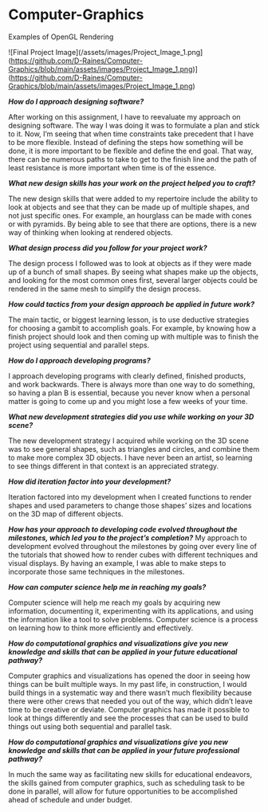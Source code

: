 # Computer-Graphics
Examples of OpenGL Rendering

![Final Project Image](/assets/images/Project_Image_1.png](https://github.com/D-Raines/Computer-Graphics/blob/main/assets/images/Project_Image_1.png)](https://github.com/D-Raines/Computer-Graphics/blob/main/assets/images/Project_Image_1.png)

***How do I approach designing software?***

After working on this assignment, I have to reevaluate my approach on designing software. The way I was doing it was to formulate a plan and stick to it. Now, I’m seeing that when time constraints take precedent that I have to be more flexible. Instead of defining the steps how something will be done, it is more important to be flexible and define the end goal. That way, there can be numerous paths to take to get to the finish line and the path of least resistance is more important when time is of the essence.


***What new design skills has your work on the project helped you to craft?***

The new design skills that were added to my repertoire include the ability to look at objects and see that they can be made up of multiple shapes, and not just specific ones. For example, an hourglass can be made with cones or with pyramids. By being able to see that there are options, there is a new way of thinking when looking at rendered objects.

***What design process did you follow for your project work?***

The design process I followed was to look at objects as if they were made up of a bunch of small shapes. By seeing what shapes make up the objects, and looking for the most common ones first, several larger objects could be rendered in the same mesh to simplify the design process.


***How could tactics from your design approach be applied in future work?***

The main tactic, or biggest learning lesson, is to use deductive strategies for choosing a gambit to accomplish goals. For example, by knowing how a finish project should look and then coming up with multiple was to finish the project using sequential and parallel steps.


***How do I approach developing programs?***

I approach developing programs with clearly defined, finished products, and work backwards. There is always more than one way to do something, so having a plan B is essential, because you never know when a personal matter is going to come up and you might lose a few weeks of your time.


***What new development strategies did you use while working on your 3D scene?***

The new development strategy I acquired while working on the 3D scene was to see general shapes, such as triangles and circles, and combine them to make more complex 3D objects. I have never been an artist, so learning to see things different in that context is an appreciated strategy.


***How did iteration factor into your development?***

Iteration factored into my development when I created functions to render shapes and used parameters to change those shapes’ sizes and locations on the 3D map of different objects.

***How has your approach to developing code evolved throughout the milestones, which led you to the project’s completion?***
My approach to development evolved throughout the milestones by going over every line of the tutorials that showed how to render cubes with different techniques and visual displays. By having an example, I was able to make steps to incorporate those same techniques in the milestones.


***How can computer science help me in reaching my goals?***

Computer science will help me reach my goals by acquiring new information, documenting it, experimenting with its applications, and using the information like a tool to solve problems. Computer science is a process on learning how to think more efficiently and effectively.


***How do computational graphics and visualizations give you new knowledge and skills that can be applied in your future educational pathway?***

Computer graphics and visualizations has opened the door in seeing how things can be built multiple ways. In my past life, in construction, I would build things in a systematic way and there wasn’t much flexibility because there were other crews that needed you out of the way, which didn’t leave time to be creative or deviate. Computer graphics has made it possible to look at things differently and see the processes that can be used to build things out using both sequential and parallel task.


***How do computational graphics and visualizations give you new knowledge and skills that can be applied in your future professional pathway?***

In much the same way as facilitating new skills for educational endeavors, the skills gained from computer graphics, such as scheduling task to be done in parallel, will allow for future opportunities to be accomplished ahead of schedule and under budget.


